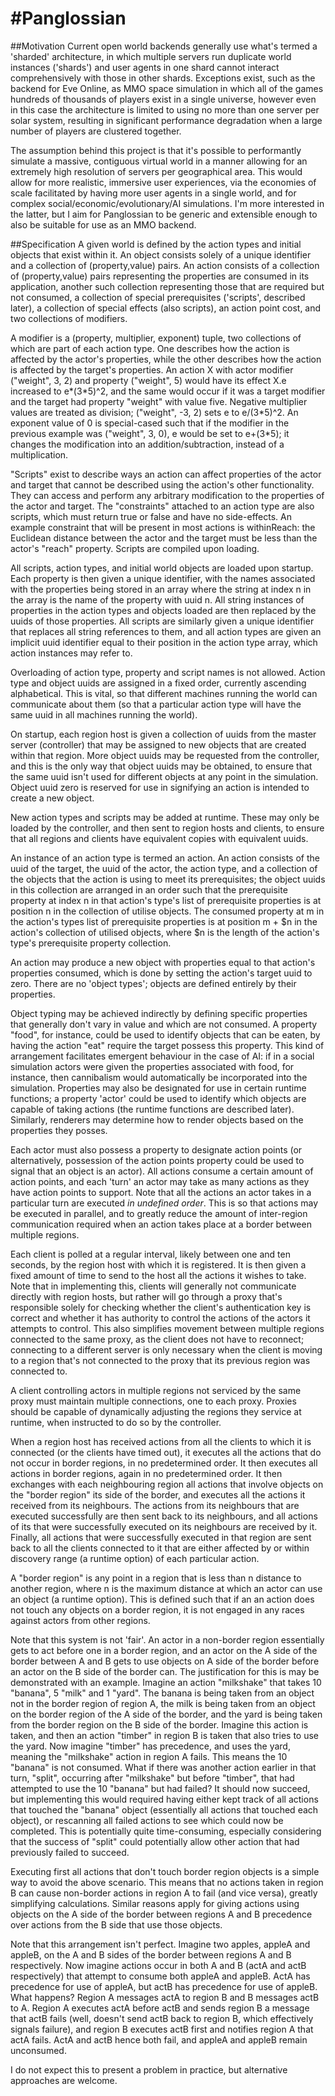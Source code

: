 #Panglossian
=====

##Motivation
Current open world backends generally use what's termed a 'sharded' architecture, in which multiple servers run duplicate world instances ('shards') and user agents in one shard cannot interact comprehensively with those in other shards. Exceptions exist, such as the backend for Eve Online, as MMO space simulation in which all of the games hundreds of thousands of players exist in a single universe, however even in this case the architecture is limited to using no more than one server per solar system, resulting in significant performance degradation when a large number of players are clustered together.

The assumption behind this project is that it's possible to performantly simulate a massive, contiguous virtual world in a manner allowing for an extremely high resolution of servers per geographical area. This would allow for more realistic, immersive user experiences, via the economies of scale facilitated by having more user agents in a single world, and for complex social/economic/evolutionary/AI simulations. I'm more interested in the latter, but I aim for Panglossian to be generic and extensible enough to also be suitable for use as an MMO backend.

##Specification
A given world is defined by the action types and initial objects that exist within it. An object consists solely of a unique identifier and a collection of (property,value) pairs. An action consists of a collection of (property,value) pairs representing the properties are consumed in its application, another such collection representing those that are required but not consumed, a collection of special prerequisites ('scripts', described later), a collection of special effects (also scripts), an action point cost, and two collections of modifiers.

A modifier is a (property, multiplier, exponent) tuple, two collections of which are part of each action type. One describes how the action is affected by the actor's properties, while the other describes how the action is affected by the target's properties. An action X with actor modifier ("weight", 3, 2) and property ("weight", 5) would have its effect X.e increased to e\*(3\*5)^2, and the same would occur if it was a target modifier and the target had property "weight" with value five. Negative multiplier values are treated as division; ("weight", -3, 2) sets e to e/(3\*5)^2. An exponent value of 0 is special-cased such that if the modifier in the previous example was ("weight", 3, 0), e would be set to e+(3\*5); it changes the modification into an addition/subtraction, instead of a multiplication.

"Scripts" exist to describe ways an action can affect properties of the actor and target that cannot be described using the action's other functionality. They can access and perform any arbitrary modification to the properties of the actor and target. The "constraints" attached to an action type are also scripts, which must return true or false and have no side-effects. An example constraint that will be present in most actions is withinReach: the Euclidean distance between the actor and the target must be less than the actor's "reach" property. Scripts are compiled upon loading.

All scripts, action types, and initial world objects are loaded upon startup. Each property is then given a unique identifier, with the names associated with the properties being stored in an array where the string at index n in the array is the name of the property with uuid n. All string instances of properties in the action types and objects loaded are then replaced by the uuids of those properties. All scripts are similarly given a unique identifier that replaces all string references to them, and all action types are given an implicit uuid identifier equal to their position in the action type array, which action instances may refer to.

Overloading of action type, property and script names is not allowed. Action type and object uuids are assigned in a fixed order, currently ascending alphabetical. This is vital, so that different machines running the world can communicate about them (so that a particular action type will have the same uuid in all machines running the world).

On startup, each region host is given a collection of uuids from the master server (controller) that may be assigned to new objects that are created within that region. More object uuids may be requested from the controller, and this is the only way that object uuids may be obtained, to ensure that the same uuid isn't used for different objects at any point in the simulation. Object uuid zero is reserved for use in signifying an action is intended to create a new object.

New action types and scripts may be added at runtime. These may only be loaded by the controller, and then sent to region hosts and clients, to ensure that all regions and clients have equivalent copies with equivalent uuids.

An instance of an action type is termed an action. An action consists of the uuid of the target, the uuid of the actor, the action type, and a collection of the objects that the action is using to meet its prerequisites; the object uuids in this collection are arranged in an order such that the prerequisite property at index n in that action's type's list of prerequisite properties is at position n in the collection of utilise objects. The consumed property at m in the action's types list of prerequisite properties is at position m + $n in the action's collection of utilised objects, where $n is the length of the action's type's prerequisite property collection.

An action may produce a new object with properties equal to that action's properties consumed, which is done by setting the action's target uuid to zero. There are no 'object types'; objects are defined entirely by their properties.

Object typing may be achieved indirectly by defining specific properties that generally don't vary in value and which are not consumed. A property "food", for instance, could be used to identify objects that can be eaten, by having the action "eat" require the target possess this property. This kind of arrangement facilitates emergent behaviour in the case of AI: if in a social simulation actors were given the properties associated with food, for instance, then cannibalism would automatically be incorporated into the simulation. Properties may also be designated for use in certain runtime functions; a property 'actor' could be used to identify which objects are capable of taking actions (the runtime functions are described later). Similarly, renderers may determine how to render objects based on the properties they posses.

Each actor must also possess a property to designate action points (or alternatively, possession of the action points property could be used to signal that an object is an actor). All actions consume a certain amount of action points, and each 'turn' an actor may take as many actions as they have action points to support. Note that all the actions an actor takes in a particular turn are executed *in undefined order*. This is so that actions may be executed in parallel, and to greatly reduce the amount of inter-region communication required when an action takes place at a border between multiple regions.

Each client is polled at a regular interval, likely between one and ten seconds, by the region host with which it is registered. It is then given a fixed amount of time to send to the host all the actions it wishes to take. Note that in implementing this, clients will generally not communicate directly with region hosts, but rather will go through a proxy that's responsible solely for checking whether the client's authentication key is correct and whether it has authority to control the actions of the actors it attempts to control. This also simplifies movement between multiple regions connected to the same proxy, as the client does not have to reconnect; connecting to a different server is only necessary when the client is moving to a region that's not connected to the proxy that its previous region was connected to.

A client controlling actors in multiple regions not serviced by the same proxy must maintain multiple connections, one to each proxy. Proxies should be capable of dynamically adjusting the regions they service at runtime, when instructed to do so by the controller.

When a region host has received actions from all the clients to which it is connected (or the clients have timed out), it executes all the actions that do not occur in border regions, in no predetermined order. It then executes all actions in border regions, again in no predetermined order. It then exchanges with each neighbouring region all actions that involve objects on the "border region" its side of the border, and executes all the actions it received from its neighbours. The actions from its neighbours that are executed successfully are then sent back to its neighbours, and all actions of its that were successfully executed on its neighbours are received by it. Finally, all actions that were successfully executed in that region are sent back to all the clients connected to it that are either affected by or within discovery range (a runtime option) of each particular action.

A "border region" is any point in a region that is less than n distance to another region, where n is the maximum distance at which an actor can use an object (a runtime option). This is defined such that if an an action does not touch any objects on a border region, it is not engaged in any races against actors from other regions.

Note that this system is not 'fair'. An actor in a non-border region essentially gets to act before one in a border region, and an actor on the A side of the border between A and B gets to use objects on A side of the border before an actor on the B side of the border can. The justification for this is may be demonstrated with an example. Imagine an action "milkshake" that takes 10 "banana", 5 "milk" and 1 "yard". The banana is being taken from an object not in the border region of region A, the milk is being taken from an object on the border region of the A side of the border, and the yard is being taken from the border region on the B side of the border. Imagine this action is taken, and then an action "timber" in region B is taken that also tries to use the yard. Now imagine "timber" has precedence, and uses the yard, meaning the "milkshake" action in region A fails. This means the 10 "banana" is not consumed. What if there was another action earlier in that turn, "split", occurring after "milkshake" but before "timber", that had attempted to use the 10 "banana" but had failed? It should now succeed, but implementing this would required having either kept track of all actions that touched the "banana" object (essentially all actions that touched each object), or rescanning all failed actions to see which could now be completed. This is potentially quite time-consuming, especially considering that the success of "split" could potentially allow other action that had previously failed to succeed.

Executing first all actions that don't touch border region objects is a simple way to avoid the above scenario. This means that no actions taken in region B can cause non-border actions in region A to fail (and vice versa), greatly simplifying calculations. Similar reasons apply for giving actions using objects on the A side of the border between regions A and B precedence over actions from the B side that use those objects.

Note that this arrangement isn't perfect. Imagine two apples, appleA and appleB, on the A and B sides of the border between regions A and B respectively. Now imagine actions occur in both A and B (actA and actB respectively) that attempt to consume both appleA and appleB. ActA has precedence for use of appleA, but actB has precedence for use of appleB. What happens? Region A messages actA to region B and B messages actB to A. Region A executes actA before actB and sends region B a message that actB fails (well, doesn't send actB back to region B, which effectively signals failure), and region B executes actB first and notifies region A that actA fails. ActA and actB hence both fail, and appleA and appleB remain unconsumed.

I do not expect this to present a problem in practice, but alternative approaches are welcome. 
